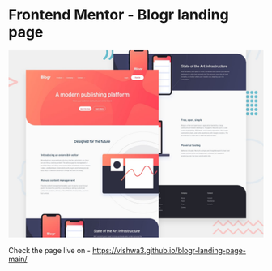 # Frontend Mentor - Blogr landing page

![Design preview for the Blogr landing page coding challenge](./design/desktop-preview.jpg)

Check the page live on - https://vishwa3.github.io/blogr-landing-page-main/
